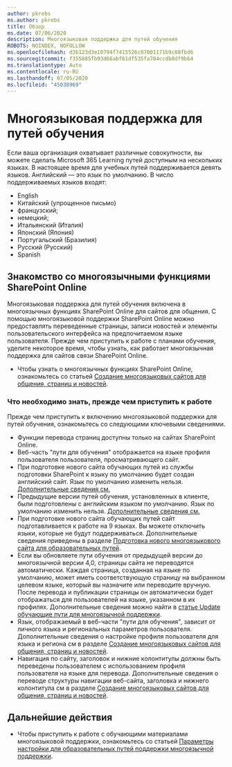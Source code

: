 ```yaml
---
author: pkrebs
ms.author: pkrebs
title: Обзор
ms.date: 07/06/2020
description: Многоязыковая поддержка для путей обучения
ROBOTS: NOINDEX, NOFOLLOW
ms.openlocfilehash: d3b123d3e10794f7415526c07001171b9c08fbd6
ms.sourcegitcommit: f355885fb93d66abf61df535fa704ccdb8df9b64
ms.translationtype: Auto
ms.contentlocale: ru-RU
ms.lasthandoff: 07/05/2020
ms.locfileid: "45038969"
---
```

# <a name="multilingual-support-for-learning-pathways"></a>Многоязыковая поддержка для путей обучения

Если ваша организация охватывает различные совокупности, вы можете сделать Microsoft 365 Learning путей доступным на нескольких языках. В настоящее время для учебных путей поддерживается девять языков. Английский — это язык по умолчанию. В число поддерживаемых языков входят:   

- English    
- Китайский (упрощенное письмо)
- французский;
- немецкий;
- Итальянский (Италия)
- Японский (Япония)
- Португальский (Бразилия)
- Русский (Русский)
- Spanish

## <a name="get-familiar-with-the-sharepoint-online-multilingual-features"></a>Знакомство со многоязычными функциями SharePoint Online
Многоязыковая поддержка для путей обучения включена в многоязычных функциях SharePoint Online для сайтов для общения.
С помощью многоязыковой поддержки SharePoint Online можно предоставлять переведенные страницы, записи новостей и элементы пользовательского интерфейса на предпочитаемом языке пользователя. Прежде чем приступить к работе с планами обучения, уделите некоторое время, чтобы узнать, как работает многоязычная поддержка для сайтов связи SharePoint Online. 
- Чтобы узнать о многоязычных функциях SharePoint Online, ознакомьтесь со статьей [Создание многоязыковых сайтов для общения, страниц и новостей](https://support.office.com/article/2bb7d610-5453-41c6-a0e8-6f40b3ed750c). 

### <a name="what-you-should-know-before-getting-started"></a>Что необходимо знать, прежде чем приступить к работе 
Прежде чем приступить к включению многоязыковой поддержки для путей обучения, ознакомьтесь со следующими ключевыми сведениями. 

- Функции перевода страниц доступны только на сайтах SharePoint Online.
- Веб-часть "пути для обучения" отображается на языке профиля пользователя пользователя, просматривающего сайт.   
- При подготовке нового сайта обучающих путей из службы подготовки SharePoint к языку по умолчанию будет создан английский сайт. Язык по умолчанию изменить нельзя. [Дополнительные сведения см.](https://docs.microsoft.com/office365/customlearning/custom_setupoptions_ml)
- Предыдущие версии путей обучения, установленных в клиенте, были подготовлены с английским языком по умолчанию. Язык по умолчанию изменить нельзя. [Дополнительные сведения см.](https://docs.microsoft.com/office365/customlearning/custom_setupoptions_ml)
- При подготовке нового сайта обучающих путей сайт подготавливается к работе на 9 языках. Вы можете отключить языки, которые не будут поддерживаться. Дополнительные сведения приведены в разделе [Подготовка нового многоязыкового сайта для образовательных путей](https://docs.microsoft.com/office365/customlearning/custom_provision_ml).  
- Если вы обновляете пути обучения от предыдущей версии до многоязычной версии 4,0, страницы сайта не переводятся автоматически. Каждая страница, созданная на языке по умолчанию, может иметь соответствующую страницу на выбранном целевом языке, который вы назначите или переводите вручную. После перевода и публикации страницы он автоматически будет отображаться для пользователей на языке, указанном в их профилях. Дополнительные сведения можно найти в [статье Update обучающие пути для многоязычной поддержки](https://docs.microsoft.com/office365/customlearning/custom_update_ml). 
- Язык, отображаемый в веб-части "пути для обучения", зависит от личного языка и региональных параметров пользователя. Дополнительные сведения о настройке профиля пользователя для языка и региона см в разделе [Создание многоязыковых сайтов для общения, страниц и новостей](https://support.office.com/article/2bb7d610-5453-41c6-a0e8-6f40b3ed750c). 
- Навигация по сайту, заголовок и нижние колонтитулы должны быть переведены пользователем с использованием профиля пользователя на языке для перевода. Дополнительные сведения о переводе структуры навигации веб-сайта, заголовка и нижнего колонтитула см в разделе [Создание многоязыковых сайтов для общения, страниц и новостей](https://support.office.com/article/2bb7d610-5453-41c6-a0e8-6f40b3ed750c).

## <a name="next-steps"></a>Дальнейшие действия
- Чтобы приступить к работе с обучающими материалами многоязыковой поддержки, ознакомьтесь со статьей [Параметры настройки для образовательных путей поддержки многоязычной поддержки](https://docs.microsoft.com/office365/customlearning/custom_setupoptions_ml).